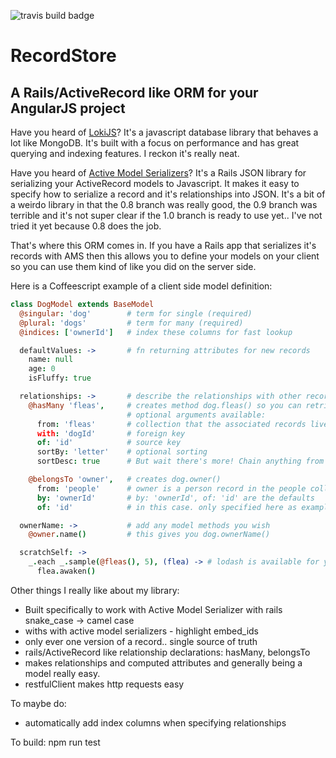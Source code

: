 ![travis build badge](https://travis-ci.org/loomio/angular_record_store.svg)

# RecordStore
## A Rails/ActiveRecord like ORM for your AngularJS project

Have you heard of [LokiJS](http://lokijs.org/)? It's a javascript
database library that behaves a lot like MongoDB. It's built with a focus on performance and has great querying and indexing features. I reckon it's really neat.

Have you heard of [Active Model Serializers](https://github.com/rails-api/active_model_serializers)? It's a Rails JSON library for serializing your ActiveRecord models to Javascript. It makes it easy to specify how to serialize a record and it's relationships into JSON. It's a bit of a weirdo library in that the 0.8 branch was really good, the 0.9 branch was terrible and it's not super clear if the 1.0 branch is ready to use yet.. I've not tried it yet because 0.8 does the job.

That's where this ORM comes in. If you have a Rails app that serializes
it's records with AMS then this allows you to define your models on your client so
you can use them kind of like you did on the server side.

Here is a Coffeescript example of a client side model definition:

```coffee
class DogModel extends BaseModel
  @singular: 'dog'        # term for single (required)
  @plural: 'dogs'         # term for many (required)
  @indices: ['ownerId']   # index these columns for fast lookup

  defaultValues: ->       # fn returning attributes for new records
    name: null
    age: 0
    isFluffy: true

  relationships: ->       # describe the relationships with other records
    @hasMany 'fleas',     # creates method dog.fleas() so you can retrieve associated flea records.
                          # optional arguments available:
      from: 'fleas'       # collection that the associated records live in
      with: 'dogId'       # foreign key
      of: 'id'            # source key
      sortBy: 'letter'    # optional sorting
      sortDesc: true      # But wait there's more! Chain anything from [LokiJs DynamicView](http://lokijs.org/#/docs#views)

    @belongsTo 'owner',   # creates dog.owner() 
      from: 'people'      # owner is a person record in the people collection
      by: 'ownerId'       # by: 'ownerId', of: 'id' are the defaults
      of: 'id'            # in this case. only specified here as example

  ownerName: ->           # add any model methods you wish
    @owner.name()         # this gives you dog.ownerName()

  scratchSelf: ->
    _.each _.sample(@fleas(), 5), (flea) -> # lodash is available for you
      flea.awaken()

``` 

Other things I really like about my library:
  - Built specifically to work with Active Model Serializer with rails snake_case -> camel case
  - withs with active model serializers - highlight embed_ids
  - only ever one version of a record.. single source of truth
  - rails/ActiveRecord like relationship declarations: hasMany, belongsTo
  - makes relationships and computed attributes and generally being a model really easy.
  - restfulClient makes http requests easy

To maybe do:
  - automatically add index columns when specifying relationships

To build:
npm run test
